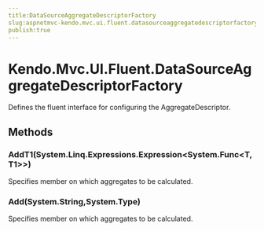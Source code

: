 ```yaml
---
title:DataSourceAggregateDescriptorFactory
slug:aspnetmvc-kendo.mvc.ui.fluent.datasourceaggregatedescriptorfactory
publish:true
---
```


# Kendo.Mvc.UI.Fluent.DataSourceAggregateDescriptorFactory
Defines the fluent interface for configuring the AggregateDescriptor.



## Methods

### AddT1(System.Linq.Expressions.Expression\<System.Func\<T,T1\>\>)
Specifies member on which aggregates to be calculated.




### Add(System.String,System.Type)
Specifies member on which aggregates to be calculated.





